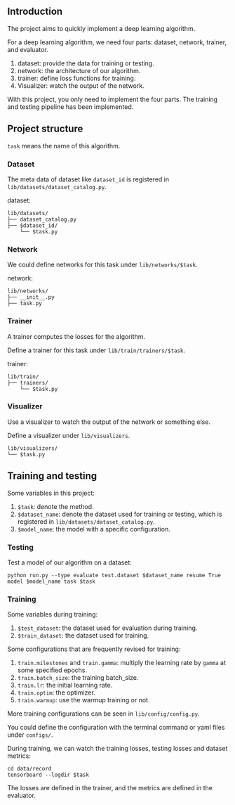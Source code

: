 ## Introduction

The project aims to quickly implement a deep learning algorithm.

For a deep learning algorithm, we need four parts: dataset, network, trainer, and evaluator. 
1. dataset: provide the data for training or testing.
2. network: the architecture of our algorithm.
3. trainer: define loss functions for training.
4. Visualizer: watch the output of the network.

With this project, you only need to implement the four parts. The training and testing pipeline has been implemented.

## Project structure

`task` means the name of this algorithm.

### Dataset

The meta data of dataset like `dataset_id` is registered in `lib/datasets/dataset_catalog.py`.

dataset:
```
lib/datasets/
├── dataset_catalog.py
├── $dataset_id/
    └── $task.py
```

### Network

We could define networks for this task under `lib/networks/$task`.

network:
```
lib/networks/
├── __init__.py
├── task.py
```

### Trainer

A trainer computes the losses for the algorithm.

Define a trainer for this task under `lib/train/trainers/$task`.

trainer:
```
lib/train/
├── trainers/
    └── $task.py
```

### Visualizer

Use a visualizer to watch the output of the network or something else.

Define a visualizer under `lib/visualizers`.

```
lib/visualizers/
└── $task.py
```

## Training and testing

Some variables in this project:
1. `$task`: denote the method.
2. `$dataset_name`: denote the dataset used for training or testing, which is registered in `lib/datasets/dataset_catalog.py`.
3. `$model_name`: the model with a specific configuration.

### Testing

Test a model of our algorithm on a dataset: 
```
python run.py --type evaluate test.dataset $dataset_name resume True model $model_name task $task
```

### Training

Some variables during training:
1. `$test_dataset`: the dataset used for evaluation during training.
2. `$train_dataset`: the dataset used for training.

Some configurations that are frequently revised for training:
1. `train.milestones` and `train.gamma`: multiply the learning rate by `gamma` at some specified epochs.
2. `train.batch_size`: the training batch_size.
3. `train.lr`: the initial learning rate.
4. `train.optim`: the optimizer.
5. `train.warmup`: use the warmup training or not.

More training configurations can be seen in `lib/config/config.py`.

You could define the configuration with the terminal command or yaml files under `configs/`.

During training, we can watch the training losses, testing losses and dataset metrics:

```
cd data/record
tensorboard --logdir $task
```

The losses are defined in the trainer, and the metrics are defined in the evaluator.

